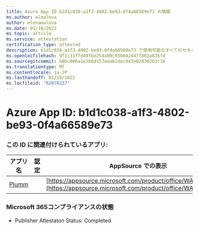 ```yaml
---
title: Azure App ID b1d1c038-a1f3-4802-be93-0f4a66589e73 の情報
ms.author: elmalova
author: elenamalova
ms.date: 01/18/2022
ms.topic: article
ms.service: attestation
certification_type: attested
description: b1d1c038-a1f3-4802-be93-0f4a66589e73 で使用可能なすべてのセキュリティおよびコンプライアンス情報。
ms.openlocfilehash: 9f1c31ffd40fbe254a99c056042447f802a835fd
ms.sourcegitcommit: b0bc806a1e2b0d157eea62dec843e02d302b2c16
ms.translationtype: MT
ms.contentlocale: ja-JP
ms.lasthandoff: 01/19/2022
ms.locfileid: "62078237"
---
```

# <a name="azure-app-id-b1d1c038-a1f3-4802-be93-0f4a66589e73"></a>Azure App ID: b1d1c038-a1f3-4802-be93-0f4a66589e73


### <a name="apps-associated-with-this-id"></a>この ID に関連付けられているアプリ:
| **アプリ名** | **認定** | **AppSource での表示** |
|--------------|---------------|-----------------------|
| [Plumm](https://docs.microsoft.com/microsoft-365-app-certification/forward/WA200003326) |  | [https://appsource.microsoft.com/product/office/WA200003326](https://appsource.microsoft.com/product/office/WA200003326) |

### <a name="microsoft-365-app-compliance-status"></a>Microsoft 365コンプライアンスの状態
- Publisher Attestaton Status: Completed
